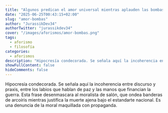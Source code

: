 ```yaml
---
title: "Algunos predican el amor universal mientras aplauden las bombas con bandera."
date: "2025-06-25T00:43:15+02:00"
slug: "amor-bombas"
author: "JurassikDev34"
authorTwitter: "jurassikdev34"
cover: "/images/aforismos/amor-bombas.png"
tags:
  - aforismo
  - filosofía
categories:
  - aforismos
description: "Hipocresía condecorada. Se señala aquí la incoherencia entre discurso y praxis, entre los labios que hablan de paz y las manos que financian la guerra. Esta frase desenmascara al moralista de salón, que ondea banderas de arcoíris mientras justifica la muerte ajena bajo el estandarte nacional. Es una denuncia de la moral maquillada con propaganda."
showFullContent: false
hideComments: false
---
```



Hipocresía condecorada. Se señala aquí la incoherencia entre discurso y praxis, entre los labios que hablan de paz y las manos que financian la guerra. Esta frase desenmascara al moralista de salón, que ondea banderas de arcoíris mientras justifica la muerte ajena bajo el estandarte nacional. Es una denuncia de la moral maquillada con propaganda.
